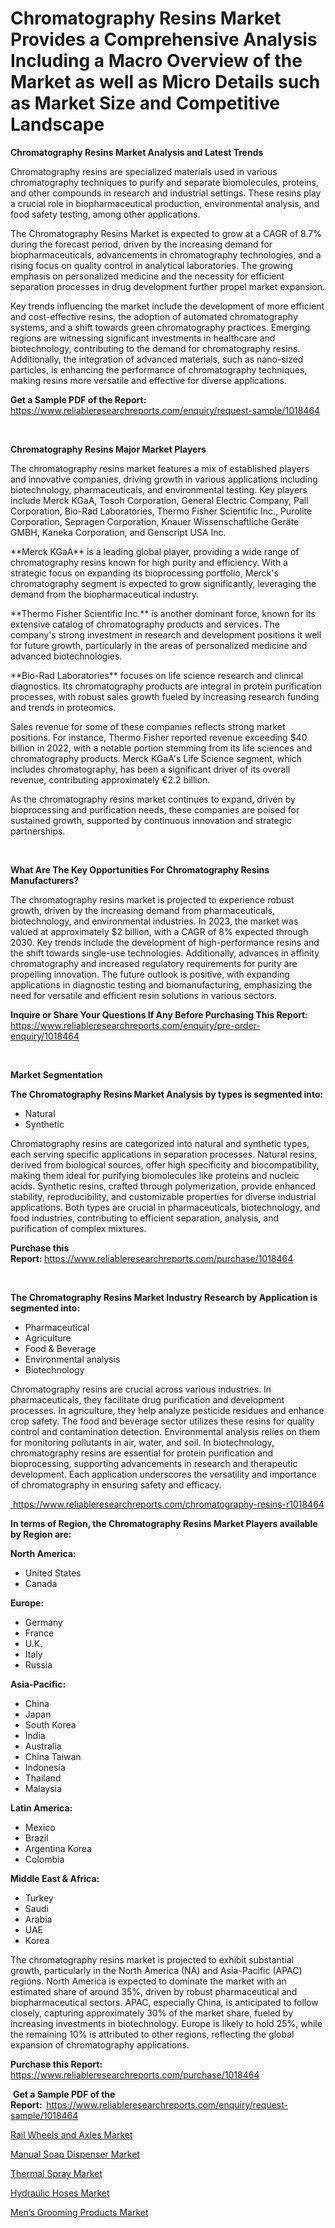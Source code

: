 <p><h1>Chromatography Resins Market Provides a Comprehensive Analysis Including a Macro Overview of the Market as well as Micro Details such as Market Size and Competitive Landscape</h1></p><p><strong>Chromatography Resins Market Analysis and Latest Trends</strong></p>
<p><p>Chromatography resins are specialized materials used in various chromatography techniques to purify and separate biomolecules, proteins, and other compounds in research and industrial settings. These resins play a crucial role in biopharmaceutical production, environmental analysis, and food safety testing, among other applications.</p><p>The Chromatography Resins Market is expected to grow at a CAGR of 8.7% during the forecast period, driven by the increasing demand for biopharmaceuticals, advancements in chromatography technologies, and a rising focus on quality control in analytical laboratories. The growing emphasis on personalized medicine and the necessity for efficient separation processes in drug development further propel market expansion.</p><p>Key trends influencing the market include the development of more efficient and cost-effective resins, the adoption of automated chromatography systems, and a shift towards green chromatography practices. Emerging regions are witnessing significant investments in healthcare and biotechnology, contributing to the demand for chromatography resins. Additionally, the integration of advanced materials, such as nano-sized particles, is enhancing the performance of chromatography techniques, making resins more versatile and effective for diverse applications.</p></p>
<p><strong>Get a Sample PDF of the Report:&nbsp;</strong> <a href="https://www.reliableresearchreports.com/enquiry/request-sample/1018464">https://www.reliableresearchreports.com/enquiry/request-sample/1018464</a></p>
<p>&nbsp;</p>
<p><strong>Chromatography Resins Major Market Players</strong></p>
<p><p>The chromatography resins market features a mix of established players and innovative companies, driving growth in various applications including biotechnology, pharmaceuticals, and environmental testing. Key players include Merck KGaA, Tosoh Corporation, General Electric Company, Pall Corporation, Bio-Rad Laboratories, Thermo Fisher Scientific Inc., Purolite Corporation, Sepragen Corporation, Knauer Wissenschaftliche Geräte GMBH, Kaneka Corporation, and Genscript USA Inc.</p><p>**Merck KGaA** is a leading global player, providing a wide range of chromatography resins known for high purity and efficiency. With a strategic focus on expanding its bioprocessing portfolio, Merck's chromatography segment is expected to grow significantly, leveraging the demand from the biopharmaceutical industry.</p><p>**Thermo Fisher Scientific Inc.** is another dominant force, known for its extensive catalog of chromatography products and services. The company's strong investment in research and development positions it well for future growth, particularly in the areas of personalized medicine and advanced biotechnologies.</p><p>**Bio-Rad Laboratories** focuses on life science research and clinical diagnostics. Its chromatography products are integral in protein purification processes, with robust sales growth fueled by increasing research funding and trends in proteomics.</p><p>Sales revenue for some of these companies reflects strong market positions. For instance, Thermo Fisher reported revenue exceeding $40 billion in 2022, with a notable portion stemming from its life sciences and chromatography products. Merck KGaA's Life Science segment, which includes chromatography, has been a significant driver of its overall revenue, contributing approximately €2.2 billion.</p><p>As the chromatography resins market continues to expand, driven by bioprocessing and purification needs, these companies are poised for sustained growth, supported by continuous innovation and strategic partnerships.</p></p>
<p>&nbsp;</p>
<p><strong>What Are The Key Opportunities For Chromatography Resins Manufacturers?</strong></p>
<p><p>The chromatography resins market is projected to experience robust growth, driven by the increasing demand from pharmaceuticals, biotechnology, and environmental industries. In 2023, the market was valued at approximately $2 billion, with a CAGR of 8% expected through 2030. Key trends include the development of high-performance resins and the shift towards single-use technologies. Additionally, advances in affinity chromatography and increased regulatory requirements for purity are propelling innovation. The future outlook is positive, with expanding applications in diagnostic testing and biomanufacturing, emphasizing the need for versatile and efficient resin solutions in various sectors.</p></p>
<p><strong>Inquire or Share Your Questions If Any Before Purchasing This Report:</strong> <a href="https://www.reliableresearchreports.com/enquiry/pre-order-enquiry/1018464">https://www.reliableresearchreports.com/enquiry/pre-order-enquiry/1018464</a></p>
<p>&nbsp;</p>
<p><strong>Market Segmentation</strong></p>
<p><strong>The Chromatography Resins Market Analysis by types is segmented into:</strong></p>
<p><ul><li>Natural</li><li>Synthetic</li></ul></p>
<p><p>Chromatography resins are categorized into natural and synthetic types, each serving specific applications in separation processes. Natural resins, derived from biological sources, offer high specificity and biocompatibility, making them ideal for purifying biomolecules like proteins and nucleic acids. Synthetic resins, crafted through polymerization, provide enhanced stability, reproducibility, and customizable properties for diverse industrial applications. Both types are crucial in pharmaceuticals, biotechnology, and food industries, contributing to efficient separation, analysis, and purification of complex mixtures.</p></p>
<p><strong>Purchase this Report:&nbsp;</strong><a href="https://www.reliableresearchreports.com/purchase/1018464">https://www.reliableresearchreports.com/purchase/1018464</a></p>
<p>&nbsp;</p>
<p><strong>The Chromatography Resins Market Industry Research by Application is segmented into:</strong></p>
<p><ul><li>Pharmaceutical</li><li>Agriculture</li><li>Food & Beverage</li><li>Environmental analysis</li><li>Biotechnology</li></ul></p>
<p><p>Chromatography resins are crucial across various industries. In pharmaceuticals, they facilitate drug purification and development processes. In agriculture, they help analyze pesticide residues and enhance crop safety. The food and beverage sector utilizes these resins for quality control and contamination detection. Environmental analysis relies on them for monitoring pollutants in air, water, and soil. In biotechnology, chromatography resins are essential for protein purification and bioprocessing, supporting advancements in research and therapeutic development. Each application underscores the versatility and importance of chromatography in ensuring safety and efficacy.</p></p>
<p><a href="https://www.reliableresearchreports.com/chromatography-resins-r1018464">&nbsp;https://www.reliableresearchreports.com/chromatography-resins-r1018464</a></p>
<p><strong>In terms of Region, the Chromatography Resins Market Players available by Region are:</strong></p>
<p>
    <p> <strong> North America: </strong>
        <ul>
            <li>United States</li>
            <li>Canada</li>
        </ul>
        </p> 
    <p> <strong> Europe: </strong>
        <ul>
            <li>Germany</li>
            <li>France</li>
            <li>U.K.</li>
            <li>Italy</li>
            <li>Russia</li>
        </ul>
        </p> 
    <p> <strong> Asia-Pacific: </strong>
        <ul>
            <li>China</li>
            <li>Japan</li>
            <li>South Korea</li>
            <li>India</li>
            <li>Australia</li>
            <li>China Taiwan</li>
            <li>Indonesia</li>
            <li>Thailand</li>
            <li>Malaysia</li>
        </ul>
        </p> 
    <p> <strong> Latin America: </strong>
        <ul>
            <li>Mexico</li>
            <li>Brazil</li>
            <li>Argentina Korea</li>
            <li>Colombia</li>
        </ul>
        </p> 
    <p> <strong> Middle East & Africa: </strong>
        <ul>
            <li>Turkey</li>
            <li>Saudi</li>
            <li>Arabia</li>
            <li>UAE</li>
            <li>Korea</li>
        </ul>
    </p>
    </p>
<p><p>The chromatography resins market is projected to exhibit substantial growth, particularly in the North America (NA) and Asia-Pacific (APAC) regions. North America is expected to dominate the market with an estimated share of around 35%, driven by robust pharmaceutical and biopharmaceutical sectors. APAC, especially China, is anticipated to follow closely, capturing approximately 30% of the market share, fueled by increasing investments in biotechnology. Europe is likely to hold 25%, while the remaining 10% is attributed to other regions, reflecting the global expansion of chromatography applications.</p></p>
<p><strong>Purchase this Report: </strong><a href="https://www.reliableresearchreports.com/purchase/1018464">https://www.reliableresearchreports.com/purchase/1018464</a></p>
<p>&nbsp;<strong>Get a Sample PDF of the Report:&nbsp;&nbsp;</strong><a href="https://www.reliableresearchreports.com/enquiry/request-sample/1018464">https://www.reliableresearchreports.com/enquiry/request-sample/1018464</a></p>
<p><strong></strong></p>
<p><p><a href="https://medium.com/@caleighconn2023/the-growth-of-the-rail-wheels-and-axles-market-has-been-significant-driven-by-various-critical-3630988c4ead">Rail Wheels and Axles Market</a></p><p><a href="https://www.linkedin.com/pulse/manual-soap-dispenser-industry-sector-market-dynamics-iuere?trackingId=Yhs%2FC%2FGFTzCI0YmGckp8xg%3D%3D">Manual Soap Dispenser Market</a></p><p><a href="https://issuu.com/reportprime-2/docs/thermal-spray-market-size-2030.pptx_b77c92677e9049">Thermal Spray Market</a></p><p><a href="https://medium.com/@mayak140345644/the-hydraulic-hoses-market-is-anticipated-to-experience-significant-growth-with-a-projected-cagr-6a2de809976c">Hydraulic Hoses Market</a></p><p><a href="https://github.com/AshrafKhan865/Market-Research-Report-List-1/blob/main/mens-grooming-products-market.md">Men’s Grooming Products Market</a></p></p>